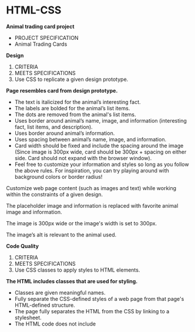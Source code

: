 # HTML-CSS
**Animal trading card project**
- PROJECT SPECIFICATION
- Animal Trading Cards


**Design**

1. CRITERIA
2. MEETS SPECIFICATIONS
3. Use CSS to replicate a given design prototype.

**Page resembles card from design prototype.**

- The text is italicized for the animal’s interesting fact.
- The labels are bolded for the animal’s list items.
- The dots are removed from the animal's list items.
- Uses border around animal’s name, image, and information (interesting fact, list items, and description).
- Uses border around animal’s information.
- Uses spacing between animal’s name, image, and information.
- Card width should be fixed and include the spacing around the image (Since image is 300px wide, card should be 300px + spacing on either side. Card should not expand with the browser window).
- Feel free to customize your information and styles so long as you follow the above rules. For inspiration, you can try playing around with background colors or border radius!

Customize web page content (such as images and text) while working within the constraints of a given design.

The placeholder image and information is replaced with favorite animal image and information.

The image is 300px wide or the image's width is set to 300px.

The image’s alt is relevant to the animal used.

**Code Quality**

1. CRITERIA
2. MEETS SPECIFICATIONS
3. Use CSS classes to apply styles to HTML elements.

**The HTML includes classes that are used for styling.**

- Classes are given meaningful names.
- Fully separate the CSS-defined styles of a web page from that page's HTML-defined structure.
- The page fully separates the HTML from the CSS by linking to a stylesheet.
- The HTML code does not include <style> elements or style attributes in the body.
- Apply basic formatting and indentation to HTML and CSS code for readability.
- Code is ready for review, meaning new lines and indentation are used for easy readability.

**Suggestions to Make Your Project Stand Out!**

To take your submission to the next level, you can add additional customizations to your card. As long as you include all of the above, you're welcome (and encouraged) to play with the styles and adjust the design.

**For inspiration, here are some ideas:**

- Change the background colors or border-radius.
- Add a box shadow on the entire card.
- If you really want to challenge yourself, you could try creating multiple cards that are all displayed on the same page—and you could even use flexbox to adjust how they get displayed when the page is resized.
